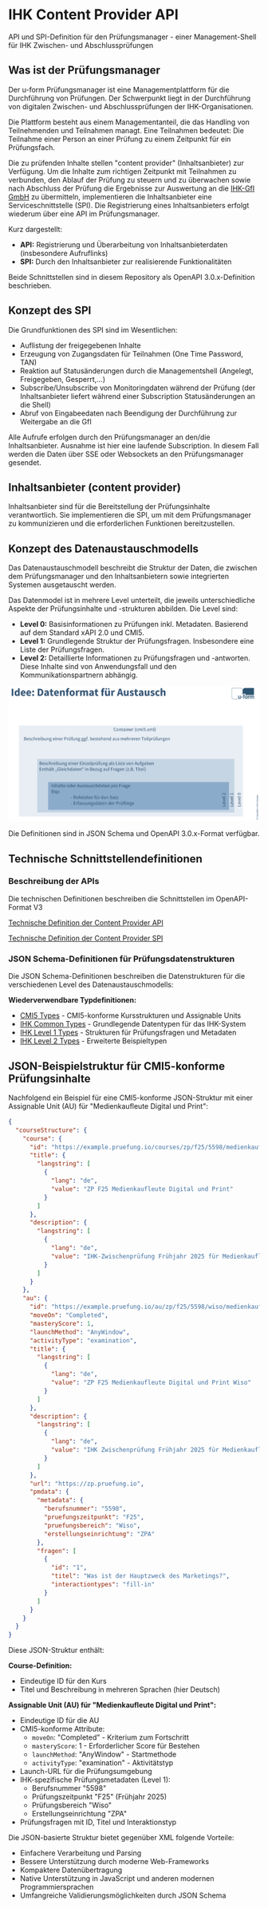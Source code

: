 # IHK Content Provider API

API und SPI-Definition für den Prüfungsmanager - einer Management-Shell für IHK Zwischen- und Abschlussprüfungen

## Was ist der Prüfungsmanager

Der u-form Prüfungsmanager ist eine Managementplattform für die Durchführung von Prüfungen. Der Schwerpunkt liegt in der Durchführung von digitalen Zwischen- und Abschlussprüfungen der IHK-Organisationen.

Die Plattform besteht aus einem Managementanteil, die das Handling von Teilnehmenden und Teilnahmen managt. Eine Teilnahmen bedeutet: Die Teilnahme einer Person an einer Prüfung zu einem Zeitpunkt für ein Prüfungsfach.

Die zu prüfenden Inhalte stellen "content provider" (Inhaltsanbieter) zur Verfügung. Um die Inhalte zum richtigen Zeitpunkt mit Teilnahmen zu verbunden, den Ablauf der Prüfung zu steuern und zu überwachen sowie nach Abschluss der Prüfung die Ergebnisse zur Auswertung an die [IHK-GfI GmbH](https://www.ihk-gfi.de/) zu übermitteln, implementieren die Inhaltsanbieter eine Serviceschnittstelle (SPI). Die Registrierung eines Inhaltsanbieters erfolgt wiederum über eine API im Prüfungsmanager.

Kurz dargestellt:

- **API:** Registrierung und Überarbeitung von Inhaltsanbieterdaten (insbesondere Aufruflinks)
- **SPI:** Durch den Inhaltsanbieter zur realisierende Funktionalitäten

Beide Schnittstellen sind in diesem Repository als OpenAPI 3.0.x-Definition beschrieben.

## Konzept des SPI

Die Grundfunktionen des SPI sind im Wesentlichen:

- Auflistung der freigegebenen Inhalte
- Erzeugung von Zugangsdaten für Teilnahmen (One Time Password, TAN)
- Reaktion auf Statusänderungen durch die Managementshell (Angelegt, Freigegeben, Gesperrt,...)
- Subscribe/Unsubscribe von Monitoringdaten während der Prüfung (der Inhaltsanbieter liefert während einer Subscription Statusänderungen an die Shell)
- Abruf von Eingabeedaten nach Beendigung der Durchführung zur Weitergabe an die GfI

Alle Aufrufe erfolgen durch den Prüfungsmanager an den/die Inhaltsanbieter. Ausnahme ist hier eine laufende Subscription. In diesem Fall werden die Daten über SSE oder Websockets an den Prüfungsmanager gesendet.

## Inhaltsanbieter (content provider)

Inhaltsanbieter sind für die Bereitstellung der Prüfungsinhalte verantwortlich. Sie implementieren die SPI, um mit dem Prüfungsmanager zu kommunizieren und die erforderlichen Funktionen bereitzustellen.

## Konzept des Datenaustauschmodells

Das Datenaustauschmodell beschreibt die Struktur der Daten, die zwischen dem Prüfungsmanager und den Inhaltsanbietern sowie integrierten Systemen ausgetauscht werden.

Das Datenmodel ist in mehrere Level unterteilt, die jeweils unterschiedliche Aspekte der Prüfungsinhalte und -strukturen abbilden. Die Level sind:

- **Level 0:** Basisinformationen zu Prüfungen inkl. Metadaten. Basierend auf dem Standard xAPI 2.0 und CMI5.
- **Level 1:** Grundlegende Struktur der Prüfungsfragen. Insbesondere eine Liste der Prüfungsfragen.
- **Level 2:** Detaillierte Informationen zu Prüfungsfragen und -antworten. Diese Inhalte sind von Anwendungsfall und den Kommunikationspartnern abhängig.

![Überblick über das Datenaustauschmodell](./docs/images/bild-datenaustausch-ueberblick.png)

Die Definitionen sind in JSON Schema und OpenAPI 3.0.x-Format verfügbar.

## Technische Schnittstellendefinitionen

### Beschreibung der APIs

Die technischen Definitionen beschreiben die Schnittstellen im OpenAPI-Format V3

[Technische Definition der Content Provider API](api.html)

[Technische Definition der Content Provider SPI](spi.html)

### JSON Schema-Definitionen für Prüfungsdatenstrukturen

Die JSON Schema-Definitionen beschreiben die Datenstrukturen für die verschiedenen Level des Datenaustauschmodells:

**Wiederverwendbare Typdefinitionen:**

- [CMI5 Types](./types/cmi5.json) - CMI5-konforme Kursstrukturen und Assignable Units
- [IHK Common Types](./types/ihk-common.json) - Grundlegende Datentypen für das IHK-System
- [IHK Level 1 Types](./types/ihk-level1.json) - Strukturen für Prüfungsfragen und Metadaten
- [IHK Level 2 Types](./types/ihk-level2-example.json) - Erweiterte Beispieltypen

## JSON-Beispielstruktur für CMI5-konforme Prüfungsinhalte

Nachfolgend ein Beispiel für eine CMI5-konforme JSON-Struktur mit einer Assignable Unit (AU) für "Medienkaufleute Digital und Print":

```json
{
  "courseStructure": {
    "course": {
      "id": "https://example.pruefung.io/courses/zp/f25/5598/medienkaufleute-2025",
      "title": {
        "langstring": [
          {
            "lang": "de",
            "value": "ZP F25 Medienkaufleute Digital und Print"
          }
        ]
      },
      "description": {
        "langstring": [
          {
            "lang": "de",
            "value": "IHK-Zwischenprüfung Frühjahr 2025 für Medienkaufleute Digital und Print"
          }
        ]
      }
    },
    "au": {
      "id": "https://example.pruefung.io/au/zp/f25/5598/wiso/medienkaufleute-2025-wiso",
      "moveOn": "Completed",
      "masteryScore": 1,
      "launchMethod": "AnyWindow",
      "activityType": "examination",
      "title": {
        "langstring": [
          {
            "lang": "de",
            "value": "ZP F25 Medienkaufleute Digital und Print Wiso"
          }
        ]
      },
      "description": {
        "langstring": [
          {
            "lang": "de",
            "value": "IHK Zwischenprüfung Frühjahr 2025 für Medienkaufleute Digital und Print. Prüfungsbereich Wiso"
          }
        ]
      },
      "url": "https://zp.pruefung.io",
      "pmdata": {
        "metadata": {
          "berufsnummer": "5598",
          "pruefungszeitpunkt": "F25",
          "pruefungsbereich": "Wiso",
          "erstellungseinrichtung": "ZPA"
        },
        "fragen": [
          {
            "id": "1",
            "titel": "Was ist der Hauptzweck des Marketings?",
            "interactiontypes": "fill-in"
          }
        ]
      }
    }
  }
}
```

Diese JSON-Struktur enthält:

**Course-Definition:**

- Eindeutige ID für den Kurs
- Titel und Beschreibung in mehreren Sprachen (hier Deutsch)

**Assignable Unit (AU) für "Medienkaufleute Digital und Print":**

- Eindeutige ID für die AU
- CMI5-konforme Attribute:
  - `moveOn`: "Completed" - Kriterium zum Fortschritt
  - `masteryScore`: 1 - Erforderlicher Score für Bestehen
  - `launchMethod`: "AnyWindow" - Startmethode
  - `activityType`: "examination" - Aktivitätstyp
- Launch-URL für die Prüfungsumgebung
- IHK-spezifische Prüfungsmetadaten (Level 1):
  - Berufsnummer "5598"
  - Prüfungszeitpunkt "F25" (Frühjahr 2025)
  - Prüfungsbereich "Wiso"
  - Erstellungseinrichtung "ZPA"
- Prüfungsfragen mit ID, Titel und Interaktionstyp

Die JSON-basierte Struktur bietet gegenüber XML folgende Vorteile:

- Einfachere Verarbeitung und Parsing
- Bessere Unterstützung durch moderne Web-Frameworks
- Kompaktere Datenübertragung
- Native Unterstützung in JavaScript und anderen modernen Programmiersprachen
- Umfangreiche Validierungsmöglichkeiten durch JSON Schema
